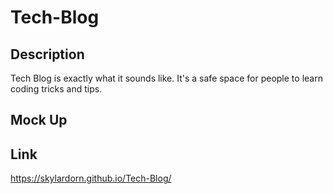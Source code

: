 # Tech-Blog

## Description
Tech Blog is exactly what it sounds like. It's a safe space for people to learn coding tricks and tips.

## Mock Up
<!-- N/A -->

## Link
https://skylardorn.github.io/Tech-Blog/